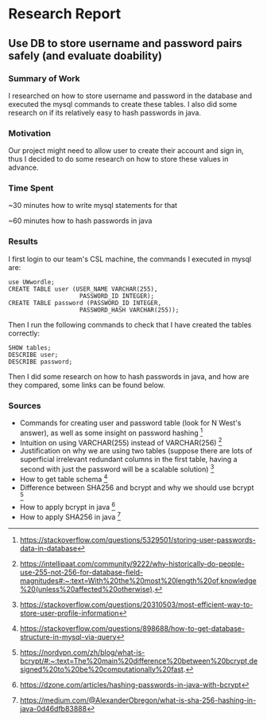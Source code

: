 # Research Report

## Use DB to store username and password pairs safely (and evaluate doability)

### Summary of Work

I researched on how to store username and password in the database and executed the mysql commands to create these tables. I also did some research on if its relatively easy to hash passwords in java.

### Motivation

Our project might need to allow user to create their account and sign in, thus I decided to do some research on how to store these values in advance.

### Time Spent

~30 minutes how to write mysql statements for that

~60 minutes how to hash passwords in java

### Results

I first login to our team's CSL machine, the commands I executed in mysql are:
```shell
use UWwordle;
CREATE TABLE user (USER_NAME VARCHAR(255),
                    PASSWORD_ID INTEGER);
CREATE TABLE password (PASSWORD_ID INTEGER,
                    PASSWORD_HASH VARCHAR(255));
```

Then I run the following commands to check that I have created the tables correctly:
```shell
SHOW tables;
DESCRIBE user;
DESCRIBE password;
```

Then I did some research on how to hash passwords in java, and how are they compared, some links can be found below.

### Sources

- Commands for creating user and password table (look for N West's answer), as well as some insight on password hashing [^1]
- Intuition on using VARCHAR(255) instead of VARCHAR(256) [^2]
- Justification on why we are using two tables (suppose there are lots of superficial irrelevant redundant columns in the first table, having a second with just the password will be a scalable solution) [^3]
- How to get table schema [^4]
- Difference between SHA256 and bcrypt and why we should use bcrypt [^5]
- How to apply bcrypt in java [^6]
- How to apply SHA256 in java [^7]

[^1]: https://stackoverflow.com/questions/5329501/storing-user-passwords-data-in-database
[^2]: https://intellipaat.com/community/9222/why-historically-do-people-use-255-not-256-for-database-field-magnitudes#:~:text=With%20the%20most%20length%20of,knowledge%20(unless%20affected%20otherwise).
[^3]: https://stackoverflow.com/questions/20310503/most-efficient-way-to-store-user-profile-information
[^4]: https://stackoverflow.com/questions/898688/how-to-get-database-structure-in-mysql-via-query
[^5]: https://nordvpn.com/zh/blog/what-is-bcrypt/#:~:text=The%20main%20difference%20between%20bcrypt,designed%20to%20be%20computationally%20fast.
[^6]: https://dzone.com/articles/hashing-passwords-in-java-with-bcrypt
[^7]: https://medium.com/@AlexanderObregon/what-is-sha-256-hashing-in-java-0d46dfb83888